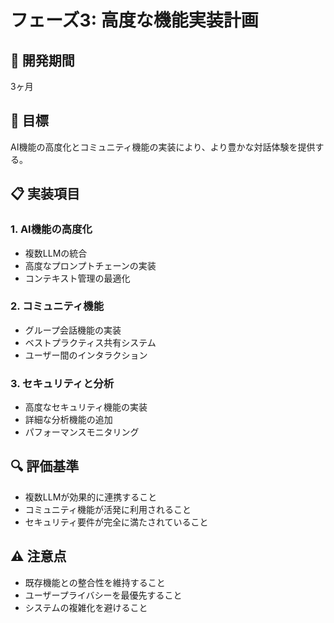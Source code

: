 # フェーズ3: 高度な機能実装計画

## 📅 開発期間
3ヶ月

## 🎯 目標
AI機能の高度化とコミュニティ機能の実装により、より豊かな対話体験を提供する。

## 📋 実装項目

### 1. AI機能の高度化
- 複数LLMの統合
- 高度なプロンプトチェーンの実装
- コンテキスト管理の最適化

### 2. コミュニティ機能
- グループ会話機能の実装
- ベストプラクティス共有システム
- ユーザー間のインタラクション

### 3. セキュリティと分析
- 高度なセキュリティ機能の実装
- 詳細な分析機能の追加
- パフォーマンスモニタリング

## 🔍 評価基準
- 複数LLMが効果的に連携すること
- コミュニティ機能が活発に利用されること
- セキュリティ要件が完全に満たされていること

## ⚠️ 注意点
- 既存機能との整合性を維持すること
- ユーザープライバシーを最優先すること
- システムの複雑化を避けること 